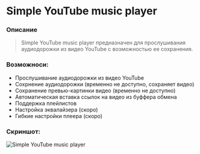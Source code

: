 # Simple YouTube music player
### Описание

> Simple YouTube music player предназначен для прослушивания
> аудиодорожки из видео YouTube с возможностью ее сохранения.


### Возможноси:

-   Прослушивание аудиодорожки из видео YouTube
-   Сохрнение аудиодорожки (временно не доступно, сохраняет видео)
-   Сохранение превью-картинки видео (временно не доступно)
-   Автоматическая вставка ссылок на видео из буффера обмена
- Поддержка плейлистов
- Настройка эквалайзера (скоро)
- Гибкие настройки плеера (скоро)
### Скриншот:
![Simple YouTube music player](https://i.imgur.com/fTtvBjZ.png)

